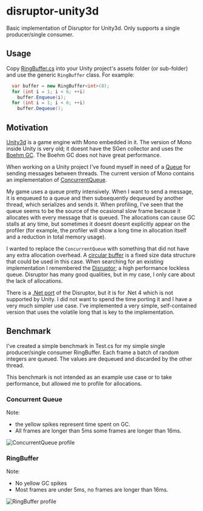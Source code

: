 # disruptor-unity3d
Basic implementation of Disruptor for Unity3d. Only supports a single producer/single consumer.

## Usage

Copy [RingBuffer.cs](https://github.com/dave-hillier/disruptor-unity3d/blob/master/DisruptorUnity3d/Assets/RingBuffer.cs)  into your Unity project's assets folder (or sub-folder) and use the generic `RingBuffer` class.
For example:

```csharp
  var buffer = new RingBuffer<int>(8);
  for (int i = 1; i < 6; ++i)
    buffer.Enqueue(i);
  for (int i = 1; i < 6; ++i)
    buffer.Dequeue();
```

## Motivation

[Unity3d](http://unity3d.com/) is a game engine with Mono embedded in it. The version of Mono inside Unity is very old; it doesnt have the SGen collector and uses the [Boehm GC](http://www.hboehm.info/gc/). The Boehm GC does not have great performance. 

When working on a Unity project I've found myself in need of a [Queue](http://en.wikipedia.org/wiki/Queue_%28abstract_data_type%29) for sending messages between threads. The current version of Mono contains an implementation of [ConcurrentQueue](https://github.com/mono/mono/blob/effa4c07ba850bedbe1ff54b2a5df281c058ebcb/mcs/class/corlib/System.Collections.Concurrent/ConcurrentQueue.cs). 

My game uses a queue pretty intensively. When I want to send a message, it is enqueued to a queue and then subsequently dequeued by another thread, which serializes and sends it. When profiling, I've seen that the queue seems to be the source of the ocasional slow frame because it allocates with every message that is queued. The allocations can cause GC stalls at any time, but sometimes it doesnt doesnt explicitly appear on the profiler (for example, the profiler will show a long time in allocation itself and a reduction in total memory usage). 

I wanted to replace the `ConcurrentQueue` with something that did not have any extra allocation overhead. A [circular buffer](http://en.wikipedia.org/wiki/Circular_buffer) is a fixed size data structure that could be used in this case. When searching for an existing implementation I remembered the [Disruptor](https://lmax-exchange.github.io/disruptor/); a high performance lockless queue. Disruptor has many good qualities, but in my case, I only care about the lack of allocations. 

There is a [.Net port](https://github.com/disruptor-net/Disruptor-net) of the Disruptor, but it is for .Net 4 which is not supported by Unity. I did not want to spend the time porting it and I have a very much simpler use case. I've implemented a very simple, self-contained version that uses the volatile long that is key to the implementation. 

## Benchmark

I've created a simple benchmark in Test.cs for my simple single producer/single consumer RingBuffer. Each frame a batch of random integers are queued. The values are dequeued and discarded by the other thread. 

This benchmark is not intended as an example use case or to take performance, but allowed me to profile for allocations.


### Concurrent Queue
Note:
* the yellow spikes represent time spent on GC. 
* All frames are longer than 5ms some frames are longer than 16ms. 

![ConcurrentQueue profile](https://raw.githubusercontent.com/dave-hillier/disruptor-unity3d/master/readme-img/ConcurrentQueueProfile.png)

### RingBuffer
Note:
* No yellow GC spikes
* Most frames are under 5ms, no frames are longer than 16ms.

![RingBuffer profile](https://raw.githubusercontent.com/dave-hillier/disruptor-unity3d/master/readme-img/RingBufferProfile.png)

